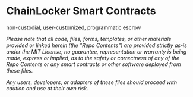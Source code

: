 # ChainLocker Smart Contracts
non-custodial, user-customized, programmatic escrow

_Please note that all code, files, forms, templates, or other materials provided or linked herein (the "Repo Contents") are provided strictly as-is under the MIT License; no guarantee, representation or warranty is being made, express or implied, as to the safety or correctness of any of the Repo Contents or any smart contracts or other software deployed from these files._

_Any users, developers, or adapters of these files should proceed with caution and use at their own risk._




